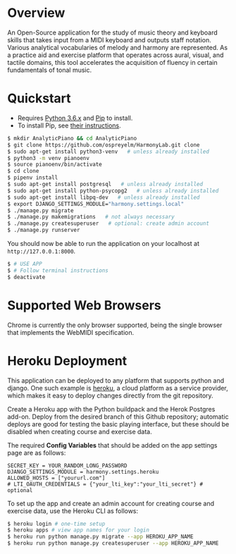 # Overview

An Open-Source application for the study of music theory and keyboard skills that takes input from a MIDI keyboard and outputs staff notation. Various analytical vocabularies of melody and harmony are represented. As a practice aid and exercise platform that operates across aural, visual, and tactile domains, this tool accelerates the acquisition of fluency in certain fundamentals of tonal music.

# Quickstart

- Requires [Python 3.6.x](http://python.org/downloads/) and [Pip](http://www.pip-installer.org/) to install. 
- To install Pip, see [their instructions](http://www.pip-installer.org/en/latest/installing.html).

```sh
$ mkdir AnalyticPiano && cd AnalyticPiano
$ git clone https://github.com/ospreyelm/HarmonyLab.git clone
$ sudo apt-get install python3-venv   # unless already installed
$ python3 -m venv pianoenv
$ source pianoenv/bin/activate
$ cd clone
$ pipenv install
$ sudo apt-get install postgresql   # unless already installed
$ sudo apt-get install python-psycopg2   # unless already installed
$ sudo apt-get install libpq-dev   # unless already installed
$ export DJANGO_SETTINGS_MODULE="harmony.settings.local"
$ ./manage.py migrate
$ ./manage.py makemigrations   # not always necessary
$ ./manage.py createsuperuser   # optional: create admin account
$ ./manage.py runserver
```
You should now be able to run the application on your localhost at ```http://127.0.0.1:8000```.

```sh
$ # USE APP
$ # Follow terminal instructions
$ deactivate
```

# Supported Web Browsers

Chrome is currently the only browser supported, being the single browser that implements the WebMIDI specification.

# Heroku Deployment

This application can be deployed to any platform that supports python and django. One such example is 
[heroku](https://heroku.com/), a cloud platform as a service provider, which makes it easy to deploy changes
directly from the git repository. 

Create a Heroku app with the Python buildpack and the Herok Postgres add-on. Deploy from the desired branch of this Github repository; automatic deploys are good for testing the basic playing interface, but these should be disabled when creating course and exercise data.

The required  **Config Variables** that should be added on the app settings page are as follows:

```
SECRET_KEY = YOUR_RANDOM_LONG_PASSWORD
DJANGO_SETTINGS_MODULE = harmony.settings.heroku
ALLOWED_HOSTS = ["yoururl.com"]
# LTI_OAUTH_CREDENTIALS = {"your_lti_key":"your_lti_secret"} # optional
```

To set up the app and create an admin account for creating course and exercise data, use the Heroku CLI as follows:

```bash
$ heroku login # one-time setup
$ heroku apps # view app names for your login
$ heroku run python manage.py migrate --app HEROKU_APP_NAME
$ heroku run python manage.py createsuperuser --app HEROKU_APP_NAME
```
